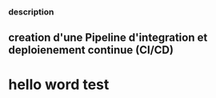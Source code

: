 ### description
## creation d'une Pipeline d'integration et deploienement continue (CI/CD)
# hello word test